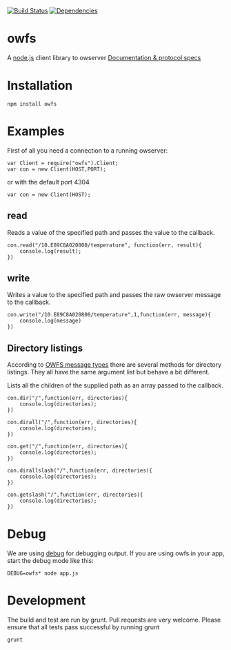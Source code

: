 [![Build Status](https://travis-ci.org/njh/node-owfs.png)](https://travis-ci.org/njh/node-owfs)
[![Dependencies](https://david-dm.org/njh/node-owfs.png)](https://david-dm.org/njh/node-owfs)

owfs
====

A [node.js](nodejs.org) client library to owserver [Documentation & protocol specs](http://www.owfs.org)

Installation
============

	npm install owfs

Examples
========

First of all you need a connection to a running owserver:

	var Client = require("owfs").Client;
	var con = new Client(HOST,PORT);

or with the default port 4304

	var con = new Client(HOST);

read
----
Reads a value of the specified path and passes the value to the callback.

	con.read("/10.E89C8A020800/temperature", function(err, result){
		console.log(result);
	})

write
-----
Writes a value to the specified path and passes the raw owserver message to the callback.

	con.write("/10.E89C8A020800/temperature",1,function(err, message){
		console.log(message)
	})

Directory listings
------------------
According to [OWFS message types](http://owfs.org/index.php?page=owserver-message-types) there are several methods for directory listings. They all have the same argument list but behave a bit different.

Lists all the children of the supplied path as an array passed to the callback.

	con.dir("/",function(err, directories){
		console.log(directories);
	})

	con.dirall("/",function(err, directories){
		console.log(directories);
	})

	con.get("/",function(err, directories){
		console.log(directories);
	})

	con.dirallslash("/",function(err, directories){
		console.log(directories);
	})

	con.getslash("/",function(err, directories){
		console.log(directories);
	})

Debug
=====
We are using [debug](https://github.com/visionmedia/debug) for debugging output. If you are using owfs in your app, start the debug mode like this:

	DEBUG=owfs* node app.js
	
Development
===========
The build and test are run by grunt. Pull requests are very welcome. Please ensure that all tests pass successful by running grunt

	grunt
	
